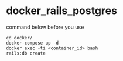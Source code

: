 # docker_rails_postgres

command below before you use

```
cd docker/
docker-compose up -d
docker exec -ti <container_id> bash
rails:db create
```
